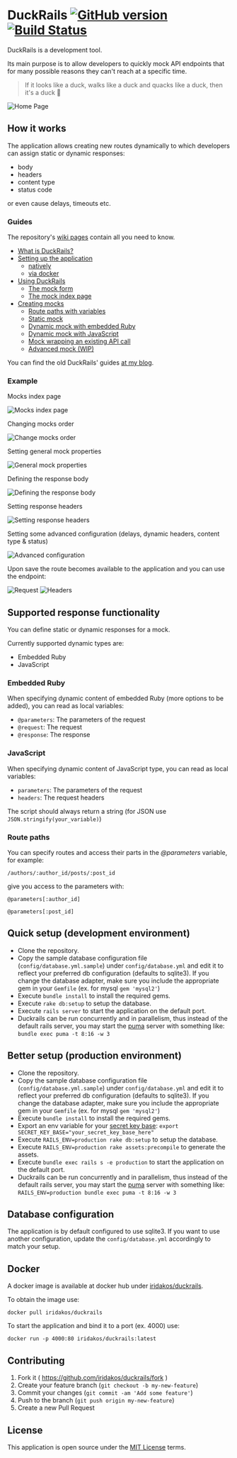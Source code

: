 # DuckRails [![GitHub version](https://badge.fury.io/gh/iridakos%2Fduckrails.svg?a=5)](https://badge.fury.io/gh/iridakos%2Fduckrails?a=5) [![Build Status](https://travis-ci.org/iridakos/duckrails.svg?branch=master)](https://travis-ci.org/iridakos/duckrails)

DuckRails is a development tool.

Its main purpose is to allow developers to quickly mock API endpoints that for many possible reasons they can't reach at a specific time.

> If it looks like a duck, walks like a duck and quacks like a duck, then it's a duck :duck:

![Home Page](https://github.com/iridakos/duckrails/blob/master/documentation/readme/resources/duckrails-home-page.png?raw=true)

## How it works

The application allows creating new routes dynamically to which developers can assign static or dynamic responses:

- body
- headers
- content type
- status code

or even cause delays, timeouts etc.

### Guides

The repository's [wiki pages](https://github.com/iridakos/duckrails/wiki) contain all you need to know.
* [What is DuckRails?](https://github.com/iridakos/duckrails/wiki/What-is-DuckRails%3F)
* [Setting up the application](https://github.com/iridakos/duckrails/wiki/Setting-up-the-application)
  * [natively](https://github.com/iridakos/duckrails/wiki/Setup-DuckRails-natively)
  * [via docker](https://github.com/iridakos/duckrails/wiki/Setup-DuckRails-via-Docker)
* [Using DuckRails](https://github.com/iridakos/duckrails/wiki/Using-DuckRails)
  * [The mock form](https://github.com/iridakos/duckrails/wiki/Using-the-mock-form)
  * [The mock index page](https://github.com/iridakos/duckrails/wiki/Using-the-mock-index-page)
* [Creating mocks](https://github.com/iridakos/duckrails/wiki/Creating-mocks)
  * [Route paths with variables](https://github.com/iridakos/duckrails/wiki/Route-paths-with-variables)
  * [Static mock](https://github.com/iridakos/duckrails/wiki/Creating-a-simple-static-mock)
  * [Dynamic mock with embedded Ruby](https://github.com/iridakos/duckrails/wiki/Creating-a-dynamic-mock-with-embedded-ruby)
  * [Dynamic mock with JavaScript](https://github.com/iridakos/duckrails/wiki/Creating-a-dynamic-mock-with-Javascript)
  * [Mock wrapping an existing API call](https://github.com/iridakos/duckrails/wiki/Creating-a-dynamic-mock-that-wraps-an-existing-API-call)
  * [Advanced mock (WIP)](https://github.com/iridakos/duckrails/wiki/Creating-an-advanced-mock)

You can find the old DuckRails' guides [at my blog](http://iridakos.com/2016/04/01/duckrails-guide.html).

### Example

Mocks index page

![Mocks index page](https://github.com/iridakos/duckrails/blob/master/documentation/readme/resources/duckrails-mock-index-page.png?raw=true)

Changing mocks order

![Change mocks order](https://github.com/iridakos/duckrails/blob/master/documentation/readme/resources/duckrails-change-mock-order.png?raw=true)

Setting general mock properties

![General mock properties](https://github.com/iridakos/duckrails/blob/master/documentation/readme/resources/duckrails-mock-general-tab.png?raw=true)

Defining the response body

![Defining the response body](https://github.com/iridakos/duckrails/blob/master/documentation/readme/resources/duckrails-mock-response-body-tab.png?raw=true)

Setting response headers

![Setting response headers](https://github.com/iridakos/duckrails/blob/master/documentation/readme/resources/duckrails-mock-headers-tab.png?raw=true)

Setting some advanced configuration (delays, dynamic headers, content type & status)

![Advanced configuration](https://github.com/iridakos/duckrails/blob/master/documentation/readme/resources/duckrails-mock-advanced.png?raw=true)

Upon save the route becomes available to the application and you can use the endpoint:

![Request](http://i.imgur.com/NaCIqs9.png)
![Headers](http://i.imgur.com/1jZciKH.png)

## Supported response functionality

You can define static or dynamic responses for a mock.

Currently supported dynamic types are:

- Embedded Ruby
- JavaScript

### Embedded Ruby

When specifying dynamic content of embedded Ruby (more options to be added), you can read as local variables:

- `@parameters`: The parameters of the request
- `@request`: The request
- `@response`: The response

### JavaScript

When specifying dynamic content of JavaScript type, you can read as local variables:

- `parameters`: The parameters of the request
- `headers`: The request headers

The script should always return a string (for JSON use `JSON.stringify(your_variable)`)

### Route paths

You can specify routes and access their parts in the *@parameters* variable, for example:

`/authors/:author_id/posts/:post_id`

give you access to the parameters with:

`@parameters[:author_id]`

`@parameters[:post_id]`

## Quick setup (development environment)

* Clone the repository.
* Copy the sample database configuration file (`config/database.yml.sample`) under `config/database.yml` and edit it to reflect your preferred db configuration (defaults to sqlite3). If you change the database adapter, make sure you include the appropriate gem in your `Gemfile` (ex. for mysql `gem 'mysql2'`)
* Execute `bundle install` to install the required gems.
* Execute `rake db:setup` to setup the database.
* Execute `rails server` to start the application on the default port.
* Duckrails can be run concurrently and in parallelism, thus instead of the default rails server, you may start the [puma](https://github.com/puma/puma) server with something like: `bundle exec puma -t 8:16 -w 3`

## Better setup (production environment)
* Clone the repository.
* Copy the sample database configuration file (`config/database.yml.sample`) under `config/database.yml` and edit it to reflect your preferred db configuration (defaults to sqlite3). If you change the database adapter, make sure you include the appropriate gem in your `Gemfile` (ex. for mysql `gem 'mysql2'`)
* Execute `bundle install` to install the required gems.
* Export an env variable for your [secret key base](http://stackoverflow.com/questions/23726110/missing-production-secret-key-base-in-rails): `export SECRET_KEY_BASE="your_secret_key_base_here"`
* Execute `RAILS_ENV=production rake db:setup` to setup the database.
* Execute `RAILS_ENV=production rake assets:precompile` to generate the assets.
* Execute `bundle exec rails s -e production` to start the application on the default port.
* Duckrails can be run concurrently and in parallelism, thus instead of the default rails server, you may start the [puma](https://github.com/puma/puma) server with something like: `RAILS_ENV=production bundle exec puma -t 8:16 -w 3`

## Database configuration

The application is by default configured to use sqlite3. If you want to use another configuration, update the `config/database.yml` accordingly to match your setup.

## Docker

A docker image is available at docker hub under [iridakos/duckrails](https://hub.docker.com/r/iridakos/duckrails/).

To obtain the image use:

`docker pull iridakos/duckrails`

To start the application and bind it to a port (ex. 4000) use:

`docker run -p 4000:80 iridakos/duckrails:latest`

## Contributing

1. Fork it ( https://github.com/iridakos/duckrails/fork )
2. Create your feature branch (`git checkout -b my-new-feature`)
3. Commit your changes (`git commit -am 'Add some feature'`)
4. Push to the branch (`git push origin my-new-feature`)
5. Create a new Pull Request

## License

This application is open source under the [MIT License](https://opensource.org/licenses/MIT) terms.
